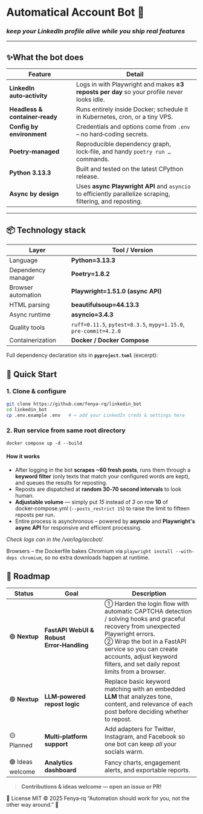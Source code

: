 # Automatical Account Bot 🤖
### *keep your LinkedIn profile alive while you ship real features*

---

## ✨What the bot does
| Feature                        | Detail |
|--------------------------------|--------|
| **LinkedIn auto‑activity**     | Logs in with Playwright and makes **≥3 reposts per day** so your profile never looks idle. |
| **Headless & container‑ready** | Runs entirely inside Docker; schedule it in Kubernetes, cron, or a tiny VPS. |
| **Config by environment**      | Credentials and options come from `.env` – no hard‑coding secrets. |
| **Poetry‑managed**             | Reproducible dependency graph, lock‑file, and handy `poetry run …` commands. |
| **Python 3.13.3**              | Built and tested on the latest CPython release. |
| **Async by design**            | Uses **async Playwright API** and `asyncio` to efficiently parallelize scraping, filtering, and reposting. |

---

## 📦 Technology stack
| Layer              | Tool / Version                                                   |
|--------------------|------------------------------------------------------------------|
| Language           | **Python=3.13.3**                                                |
| Dependency manager | **Poetry=1.8.2**                                                 |
| Browser automation | **Playwright=1.51.0 (async API)**                                |
| HTML parsing       | **beautifulsoup=44.13.3**                                        |
| Async runtime      | **asyncio=3.4.3**                                                |
| Quality tools      | `ruff=0.11.5`, `pytest=8.3.5`, `mypy=1.15.0`, `pre‑commit=4.2.0` |
| Containerization   | **Docker / Docker Compose**                                      |

Full dependency declaration sits in **`pyproject.toml`** (excerpt):

## 🚀 Quick Start

### 1. Clone & configure

```bash
git clone https://github.com/fenya-rq/linkedin_bot
cd linkedin_bot
cp .env.example .env   # ← add your LinkedIn creds & settings here
```

### 2. Run service from same root directory
`docker compose up -d --build`

#### How it works

* After logging in the bot **scrapes ~60 fresh posts**, runs them through a **keyword filter** (only texts that match your configured words are kept), and queues the results for reposting.
* Reposts are dispatched at **random 30‑70 second intervals** to look human.
* **Adjustable volume** — simply put *15* instead of *3* on row **10** of docker‑compose.yml (`--posts_restrict 15`) to raise the limit to fifteen reposts per run.
* Entire process is asynchronous – powered by **asyncio** and **Playwright's async API** for responsive and efficient processing.

_Check logs can in the /var/log/accbot/._

Browsers – the Dockerfile bakes Chromium via
```playwright install --with-deps chromium```,
so no extra downloads happen at runtime.

## 🔮 Roadmap

| Status | Goal | Description |
|--------|------|-------------|
| 🟢 **Nextup** | **FastAPI WebUI & Robust Error‑Handling** | ① Harden the login flow with automatic CAPTCHA detection / solving hooks and graceful recovery from unexpected Playwright errors.<br>② Wrap the bot in a FastAPI service so you can create accounts, adjust keyword filters, and set daily repost limits from a browser. |
| 🟢 **Nextup** | **LLM‑powered repost logic** | Replace basic keyword matching with an embedded **LLM** that analyzes tone, content, and relevance of each post before deciding whether to repost. |
| 🟡 Planned | **Multi‑platform support** | Add adapters for Twitter, Instagram, and Facebook so one bot can keep *all* your socials warm. |
| 🟣 Ideas welcome | **Analytics dashboard** | Fancy charts, engagement alerts, and exportable reports. |

> **Contributions & ideas welcome — open an issue or PR!**

📄 License
MIT © 2025 Fenya‑rq
“Automation should work for you, not the other way around.” 🚀
